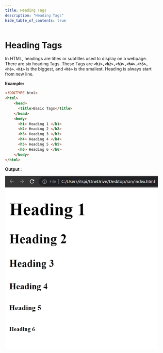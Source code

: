```yaml
---
title: Heading Tags
description: "Heading Tags"
hide_table_of_contents: true
---
```

# Heading Tags


 In HTML, headings are titles or subtitles used to display on a webpage. There are six heading Tags. These Tags are **```<h1>,<h2>,<h3>,<h4>,<h5>,<h6>```**.  **```<h1>```** is the biggest, and **```<h6>```** is the smallest. Heading is always start from new line.
 
**Example:**

```html
<!DOCTYPE html>
<html>
    <head>
      <title>Basic Tags</title>
    </head>
    <body>
      <h1> Heading 1 </h1>
      <h2> Heading 2 </h2>
      <h3> Heading 3 </h3>
      <h4> Heading 4 </h4>
      <h5> Heading 5 </h5>
      <h6> Heading 6 </h6>
    </body>
</html>
```
**Output :**

![Heading Example](output-1.png) 



